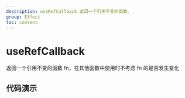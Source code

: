 ```yaml
---
description: useRefCallback 返回一个引用不变的函数。
group: Effect
toc: content
---
```


# useRefCallback

返回一个引用不变的函数 fn，在其他函数中使用时不考虑 fn 的是否发生变化

## 代码演示

<code src="let-hooks/useRefCallback/demos/base.tsx" title="基本用法" description="点击函数没变，单每次点击都会加1"></code>
